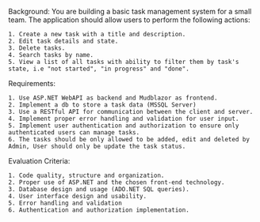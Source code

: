 Background: You are building a basic task management system for a small team. The application should
allow users to perform the following actions:
	
	1. Create a new task with a title and description.
	2. Edit task details and state.
	3. Delete tasks.
	4. Search tasks by name.
	5. View a list of all tasks with ability to filter them by task's state, i.e "not started", "in progress" and "done".

Requirements:
	
	1. Use ASP.NET WebAPI as backend and Mudblazor as frontend.
	2. Implement a db to store a task data (MSSQL Server)
	3. Use a RESTful API for communication between the client and server.
	4. Implement proper error handling and validation for user input.
	5. Implement user authentication and authorization to ensure only authenticated users can manage tasks.
	6. The tasks should be only allowed to be added, edit and deleted by Admin, User should only be update the task status.

Evaluation Criteria:
	
	1. Code quality, structure and organization.
	2. Proper use of ASP.NET and the chosen front-end technology.
	3. Database design and usage (ADO.NET SQL queries).
	4. User interface design and usability.
	5. Error handling and validation
	6. Authentication and authorization implementation.
